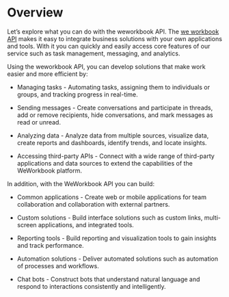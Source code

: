# Overview

Let’s explore what you can do with the weworkbook API. The [we workbook API](https://weworkbook.com/) makes it easy to integrate business solutions with your own applications and tools. With it you can quickly and easily access core features of our service such as task management, messaging, and analytics.

Using the weworkbook API, you can develop solutions that make work easier and more efficient by:

- Managing tasks - Automating tasks, assigning them to individuals or groups, and tracking progress in real-time.

- Sending messages - Create conversations and participate in threads, add or remove recipients, hide conversations, and mark messages as read or unread.

- Analyzing data - Analyze data from multiple sources, visualize data, create reports and dashboards, identify trends, and locate insights.

- Accessing third-party APIs - Connect with a wide range of third-party applications and data sources to extend the capabilities of the WeWorkbook platform.

In addition, with the WeWorkbook API you can build:

- Common applications - Create web or mobile applications for team collaboration and collaboration with external partners.

- Custom solutions - Build interface solutions such as custom links, multi-screen applications, and integrated tools.

- Reporting tools - Build reporting and visualization tools to gain insights and track performance.

- Automation solutions - Deliver automated solutions such as automation of processes and workflows.

- Chat bots - Construct bots that understand natural language and respond to interactions consistently and intelligently.
